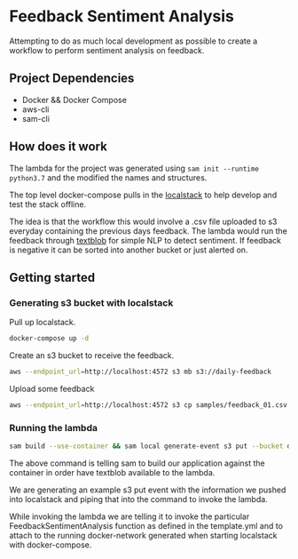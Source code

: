 # Feedback Sentiment Analysis

Attempting to do as much local development as possible to create a workflow to perform sentiment analysis on feedback.

## Project Dependencies

* Docker && Docker Compose
* aws-cli
* sam-cli

## How does it work

The lambda for the project was generated using `sam init --runtime python3.7` and the modified the names and structures.

The top level docker-compose pulls in the [localstack](https://github.com/localstack/localstack) to help develop and test the stack offline.

The idea is that the workflow this would involve a .csv file uploaded to s3 everyday containing the previous days feedback. The lambda would run the feedback
through [textblob](https://textblob.readthedocs.io/en/dev/) for simple NLP to detect sentiment. If feedback is negative it can be sorted into another bucket or just alerted on.

## Getting started

### Generating s3 bucket with localstack

Pull up localstack.

```bash
docker-compose up -d
```

Create an s3 bucket to receive the feedback.

```bash
aws --endpoint_url=http://localhost:4572 s3 mb s3://daily-feedback
```

Upload some feedback

```bash
aws --endpoint_url=http://localhost:4572 s3 cp samples/feedback_01.csv s3://daily-feedback --acl public-read
```

### Running the lambda

```bash
sam build --use-container && sam local generate-event s3 put --bucket daily-feedback --key feedback_01.csv | sam local invoke --docker-network feedback-sentiment-analysis_sentiment FeedbackSentimentAnalysis
```

The above command is telling sam to build our application against the container in order have textblob available to the lambda.

We are generating an example s3 put event with the information we pushed into localstack and piping that into the command to invoke the lambda.

While invoking the lambda we are telling it to invoke the particular FeedbackSentimentAnalysis function as defined in the template.yml and to attach to the running docker-network generated when starting localstack with docker-compose.
